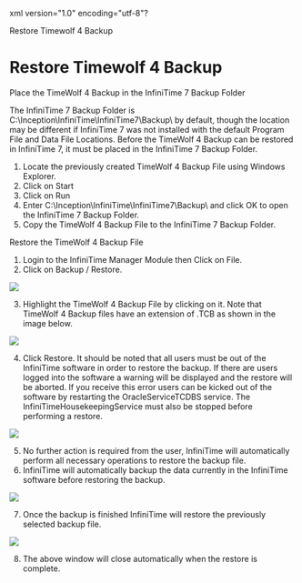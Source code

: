 xml version="1.0" encoding="utf-8"?





Restore Timewolf 4 Backup




# Restore Timewolf 4 Backup

Place the TimeWolf 4 Backup in the InfiniTime 7 Backup Folder

The InfiniTime 7 Backup Folder is C:\Inception\InfiniTime\InfiniTime7\Backup\ by default, though the location may be different if InfiniTime 7 was not installed with the default Program File and Data File Locations. Before the TimeWolf 4 Backup can be restored in InfiniTime 7, it must be placed in the InfiniTime 7 Backup Folder.

1. Locate the previously created TimeWolf 4 Backup File using Windows Explorer.
2. Click on Start
3. Click on Run
4. Enter C:\Inception\InfiniTime\InfiniTime7\Backup\ and click OK to open the InfiniTime 7 Backup Folder.
5. Copy the TimeWolf 4 Backup File to the InfiniTime 7 Backup Folder.

Restore the TimeWolf 4 Backup File

1. Login to the InfiniTime Manager Module then Click on File.
2. Click on Backup / Restore.

![](images_2/rb1.gif)

3. Highlight the TimeWolf 4 Backup File by clicking on it. Note that TimeWolf 4 Backup files have an extension of .TCB as shown in the image below.

![](images_2/CH6_TW4toIT7_BackupFile.gif)

4. Click Restore. It should be noted that all users must be out of the InfiniTime software in order to restore the backup. If there are users logged into the software a warning will be displayed and the restore will be aborted. If you receive this error users can be kicked out of the software by restarting the OracleServiceTCDBS service. The InfiniTimeHousekeepingService must also be stopped before performing a restore.

![](images_2/rb3.gif)

5. No further action is required from the user, InfiniTime will automatically perform all necessary operations to restore the backup file.
6. InfiniTime will automatically backup the data currently in the InfiniTime software before restoring the backup.

![](images_2/rb4.gif)

7. Once the backup is finished InfiniTime will restore the previously selected backup file.

![](images_2/rb5.gif)

8. The above window will close automatically when the restore is complete.